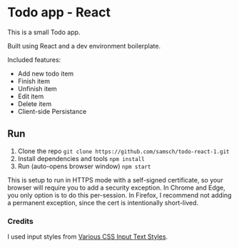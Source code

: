 # Todo app - React
This is a small Todo app.

Built using React and a dev environment boilerplate.

Included features:
- Add new todo item
- Finish item
- Unfinish item
- Edit item
- Delete item
- Client-side Persistance

## Run

1. Clone the repo `git clone https://github.com/samsch/todo-react-1.git`
2. Install dependencies and tools `npm install`
3. Run (auto-opens browser window) `npm start`

This is setup to run in HTTPS mode with a self-signed certificate, so your browser will require you to add a security exception. In Chrome and Edge, you only option is to do this per-session. In Firefox, I recommend not adding a permanent exception, since the cert is intentionally short-lived.

### Credits

I used input styles from [Various CSS Input Text Styles](http://callmenick.com/post/various-css-input-text-styles).
